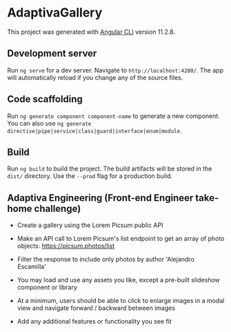 # AdaptivaGallery

This project was generated with [Angular CLI](https://github.com/angular/angular-cli) version 11.2.8.

## Development server

Run `ng serve` for a dev server. Navigate to `http://localhost:4200/`. The app will automatically reload if you change any of the source files.

## Code scaffolding

Run `ng generate component component-name` to generate a new component. You can also use `ng generate directive|pipe|service|class|guard|interface|enum|module`.

## Build

Run `ng build` to build the project. The build artifacts will be stored in the `dist/` directory. Use the `--prod` flag for a production build.

## Adaptiva Engineering (Front-end Engineer take-home challenge)

- Create a gallery using the Lorem Picsum public API

- Make an API call to Lorem Picsum's list endpoint to get an array of photo objects: https://picsum.photos/list

- Filter the response to include only photos by author 'Alejandro Escamilla'

- You may load and use any assets you like, except a pre-built slideshow component or library

- At a minimum, users should be able to click to enlarge images in a modal view and navigate forward / backward between images

- Add any additional features or functionality you see fit
